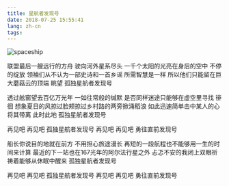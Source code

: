 ```yaml
---
title: 星航者发现号
date: 2018-07-25 15:55:41
lang: zh-cn
tags:
---
```

![spaceship](spaceship.png)

联盟最后一艘远行的方舟 驶向河外星系尽头
一千个太阳的光亮在身后的空中 不停的绽放
领袖们从不认为一部史诗和一首乡谣 所需智慧是一样
所以他们只能留在巨大蘑菇云的顶端 眺望
孤独星航者发现号

透过舷窗望去百亿万光年 一如往常般的缄默
是否同样迷途只能够在虚空里寻找 徘徊
想象夏日的风掠过脸颊掠过乡村路的两旁掀涌稻浪
如此迅速简单击中某人的心将其带离 此时此地
孤独星航者发现号

再见吧 再见吧 孤独星航者发现号
再见吧 再见吧 勇往直前发现号

船长你说目的地就在前方 不用担心旅途漫长
再短的一段航程也不能够用一生的时间来计算
最近的下一站也在167光年的阿尔法行星之外
忐忑不安的我闭上双眼祈祷着能够从休眠中醒来
孤独星航者发现号

再见吧 再见吧 孤独星航者发现号
再见吧 再见吧 勇往直前发现号